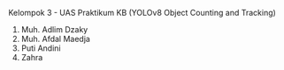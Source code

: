 Kelompok 3 - UAS Praktikum KB (YOLOv8 Object Counting and Tracking)
1. Muh. Adlim Dzaky
2. Muh. Afdal Maedja
3. Puti Andini
4. Zahra
